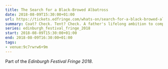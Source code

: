 ```yaml
---
title: The Search for a Black-Browed Albatross
date: 2018-08-09T15:30:00+01:00
url: https://tickets.edfringe.com/whats-on/search-for-a-black-browed-albatross
summary: Coat? Check. Tent? Check. A father's lifelong ambition to complete? Check. Charlie is about to embark on the journey that her late father never did. To find the one bird that had eluded him, to rekindle their lost relationship.
series: edinburgh_festival_fringe_2018
start: 2018-08-09T15:30:00+01:00
end: 2018-08-09T16:30:00+01:00
tags:
- venue:9c7rwrw6+9m
---
```

Part of the _Edinburgh Festival Fringe 2018_.
